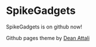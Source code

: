 # SpikeGadgets

SpikeGadgets is on github now!

Github pages theme by [Dean Attali](http://deanattali.com)
